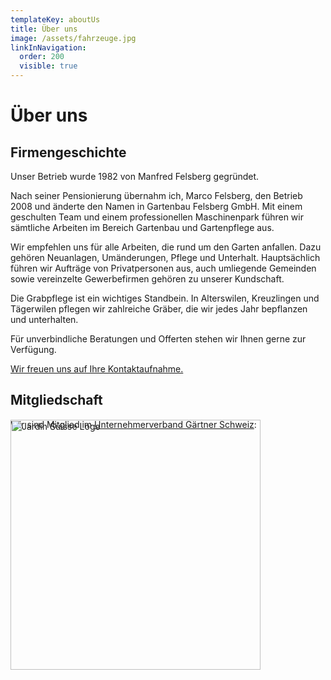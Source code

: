 ```yaml
---
templateKey: aboutUs
title: Über uns
image: /assets/fahrzeuge.jpg
linkInNavigation:
  order: 200
  visible: true
---
```


# Über uns

## Firmengeschichte

Unser Betrieb wurde 1982 von Manfred Felsberg gegründet.

Nach seiner Pensionierung übernahm ich, Marco Felsberg, den Betrieb 2008 und änderte den Namen in Gartenbau Felsberg GmbH. Mit einem geschulten Team und einem professionellen Maschinenpark führen wir sämtliche Arbeiten im Bereich Gartenbau und Gartenpflege aus.

Wir empfehlen uns für alle Arbeiten, die rund um den Garten anfallen. Dazu gehören Neuanlagen, Umänderungen, Pflege und Unterhalt. Hauptsächlich führen wir Aufträge von Privatpersonen aus, auch umliegende Gemeinden sowie vereinzelte Gewerbefirmen gehören zu unserer Kundschaft.

Die Grabpflege ist ein wichtiges Standbein. In Alterswilen, Kreuzlingen und Tägerwilen pflegen wir zahlreiche Gräber, die wir jedes Jahr bepflanzen und unterhalten.

Für unverbindliche Beratungen und Offerten stehen wir Ihnen gerne zur Verfügung.

[Wir freuen uns auf Ihre Kontaktaufnahme.](/kontakt)

## Mitgliedschaft

Wir sind Mitglied im <a href="https://www.jardinsuisse.ch/" target="_blank" rel="noopener noreferrer">Unternehmerverband Gärtner Schweiz</a>:

<a href="https://www.jardinsuisse.ch/" target="_blank" rel="noopener noreferrer"><img src="/assets/Mitglied_dt_RGB_compressed.svg" style="width: 400px; margin-top: -30px;" alt="Jardin Suisse Logo" title="Jardin Suisse" /></a>
